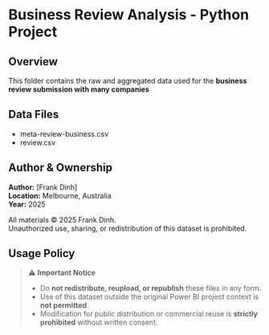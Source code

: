 # Business Review Analysis - Python Project

## Overview
This folder contains the raw and aggregated data used for the **business review submission with many companies**

## Data Files
- meta-review-business.csv
- review.csv

## Author & Ownership
**Author:** [Frank Dinh]  
**Location:** Melbourne, Australia  
**Year:** 2025  

All materials © 2025 Frank Dinh.  
Unauthorized use, sharing, or redistribution of this dataset is prohibited.

## Usage Policy
> ⚠️ **Important Notice**
> - Do **not redistribute, reupload, or republish** these files in any form.  
> - Use of this dataset outside the original Power BI project context is **not permitted**.  
> - Modification for public distribution or commercial reuse is **strictly prohibited** without written consent.
